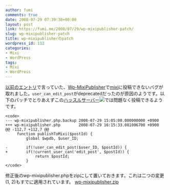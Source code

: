 ```yaml
---
author: fumi
comments: true
date: 2008-07-29 07:39:38+00:00
layout: post
link: https://fumi.me/2008/07/29/wp-mixipublisher-patch/
slug: wp-mixipublisher-patch
title: wp-mixipublisherのpatch
wordpress_id: 112
categories:
- Mixi
- WordPress
tags:
- Mixi
- WordPress
---
```


[以前のエントリ](http://fumi.me/2008/07/27/wp-mixipublisher/)で言っていた、[Wp-MixiPublisher](http://factage.com/yu-ji/archives/2006/09/05/wp-mixipublisher-1_0_0rc2/)で[mixi](http://mixi.jp/)に投稿できないバグが取れました。`user_can_edit_post`がdeprecatedだったのが原因のようです。以下のパッチでとりあえずこの[ハッスルサーバー](http://px.a8.net/svt/ejp?a8mat=1C2BMF+8PRGKY+HQW+60OXE)![](http://www18.a8.net/0.gif?a8mat=1C2BMF+8PRGKY+HQW+60OXE)では問題なく投稿できるようです。





    <code>
    --- wp-mixipublisher.php.backup 2008-07-29 15:05:00.000000000 +0900
    +++ wp-mixipublisher.php        2008-07-29 16:15:33.081006700 +0900
    @@ -112,7 +112,7 @@
         function publishToMixi($postId) {
             global $wpdb, $user_ID;

    -        if(!user_can_edit_post($user_ID, $postId)) {
    +        if(!current_user_can('edit_post', $postId)) {
                 return $postId;
             }
    </code>





修正後のwp-mixipublisher.phpをzipにして置いておきます。これは二つの変更(1, 2)もすでに適用されています。
[wp-mixipublisher.zip](/images/2008-07-29-wp-mixipublisher-patch/wp-mixipublisher.zip)
